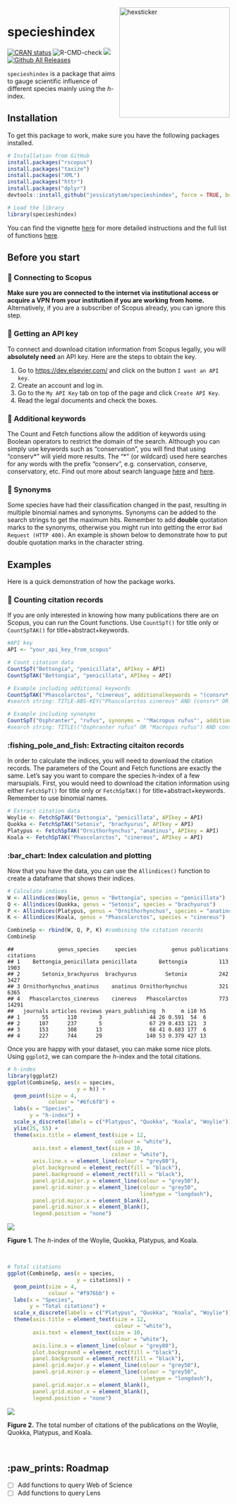 
<img src="README_files/figure-gfm/stickerfile.png" alt="hexsticker" height="250px" align="right" />

# specieshindex

[![CRAN
status](https://www.r-pkg.org/badges/version/specieshindex)](https://CRAN.R-project.org/package=specieshindex)
![R-CMD-check](https://github.com/jessicatytam/specieshindex/workflows/CI/badge.svg)
[![](https://codecov.io/gh/jessicatytam/specieshindex/branch/master/graph/badge.svg)](https://codecov.io/gh/jessicatytam/specieshindex)
[![Github All
Releases](https://img.shields.io/github/downloads/jessicatytam/specieshindex/total.svg)]()

`specieshindex` is a package that aims to gauge scientific influence of
different species mainly using the *h*-index.

## Installation

To get this package to work, make sure you have the following packages
installed.

``` r
# Installation from GitHub
install.packages("rscopus")
install.packages("taxize")
install.packages("XML")
install.packages("httr")
install.packages("dplyr")
devtools::install_github("jessicatytam/specieshindex", force = TRUE, build_vignettes = FALSE)

# Load the library
library(specieshindex)
```

You can find the vignette
[here](https://github.com/jessicatytam/specieshindex/blob/master/vignettes/vignette.pdf)
for more detailed instructions and the full list of functions
[here](https://github.com/jessicatytam/specieshindex/blob/master/specieshindex_0.0.1.pdf).

## Before you start

### :mega: Connecting to Scopus

**Make sure you are connected to the internet via institutional access
or acquire a VPN from your institution if you are working from home.**
Alternatively, if you are a subscriber of Scopus already, you can ignore
this step.

### :key: Getting an API key

To connect and download citation information from Scopus legally, you
will **absolutely need** an API key. Here are the steps to obtain the
key.

1.  Go to
    <a href="https://dev.elsevier.com/" class="uri">https://dev.elsevier.com/</a>
    and click on the button `I want an API key`.
2.  Create an account and log in.
3.  Go to the `My API Key` tab on top of the page and click
    `Create API Key`.
4.  Read the legal documents and check the boxes.

### :dart: Additional keywords

The Count and Fetch functions allow the addition of keywords using
Boolean operators to restrict the domain of the search. Although you can
simply use keywords such as “conservation”, you will find that using
“conserv\*” will yield more results. The “\*” (or wildcard) used here
searches for any words with the prefix “conserv”, e.g. conservation,
conserve, conservatory, etc. Find out more about search language
[here](https://guides.library.illinois.edu/c.php?g=980380&p=7089537) and
[here](http://schema.elsevier.com/dtds/document/bkapi/search/SCOPUSSearchTips.htm).

### :boar: Synonyms

Some species have had their classification changed in the past,
resulting in multiple binomial names and synonyms. Synonyms can be added
to the search strings to get the maximum hits. Remember to add
**double** quotation marks to the synonyms, otherwise you might run into
getting the error `Bad Request (HTTP 400)`. An example is shown below to
demonstrate how to put double quotation marks in the character string.

## Examples

Here is a quick demonstration of how the package works.

### :abacus: Counting citation records

If you are only interested in knowing how many publications there are on
Scopus, you can run the Count functions. Use `CountSpT()` for title only
or `CountSpTAK()` for title+abstract+keywords.

``` r
#API key
API <- "your_api_key_from_scopus"

# Count citation data
CountSpT("Bettongia", "penicillata", APIkey = API)
CountSpTAK("Bettongia", "penicillata", APIkey = API)

# Example including additional keywords
CountSpTAK("Phascolarctos", "cinereus", additionalkeywords = "(consrv* OR protect* OR reintrod* OR restor*)", APIkey = API)
#search string: TITLE-ABS-KEY("Phascolarctos cinereus" AND (consrv* OR protect* OR reintrod* OR restor*))

# Example including synonyms
CountSpT("Osphranter", "rufus", synonyms = '"Macropus rufus"', additionalkeywords = "conserv*", APIkey = API)
#search string: TITLE(("Osphranter rufus" OR "Macropus rufus") AND conserv*)
```

### :fishing\_pole\_and\_fish: Extracting citaiton records

In order to calculate the indices, you will need to download the
citation records. The parameters of the Count and Fetch functions are
exactly the same. Let’s say you want to compare the species h-index of a
few marsupials. First, you would need to download the citation
information using either `FetchSpT()` for title only or `FetchSpTAK()`
for title+abstract+keywords. Remember to use binomial names.

``` r
# Extract citation data
Woylie <- FetchSpTAK("Bettongia", "penicillata", APIkey = API)
Quokka <- FetchSpTAK("Setonix", "brachyurus", APIkey = API)
Platypus <- FetchSpTAK("Ornithorhynchus", "anatinus", APIkey = API)
Koala <- FetchSpTAK("Phascolarctos", "cinereus", APIkey = API)
```

### :bar\_chart: Index calculation and plotting

Now that you have the data, you can use the `Allindices()` function to
create a dataframe that shows their indices.

``` r
# Calculate indices
W <- Allindices(Woylie, genus = "Bettongia", species = "penicillata")
Q <- Allindices(Quokka, genus = "Setonix", species = "brachyurus")
P <- Allindices(Platypus, genus = "Ornithorhynchus", species = "anatinus")
K <- Allindices(Koala, genus = "Phascolarctos", species = "cinereus")

CombineSp <- rbind(W, Q, P, K) #combining the citation records
CombineSp
```

    ##              genus_species     species           genus publications citations
    ## 1    Bettongia_penicillata penicillata       Bettongia          113      1903
    ## 2       Setonix_brachyurus  brachyurus         Setonix          242      3427
    ## 3 Ornithorhynchus_anatinus    anatinus Ornithorhynchus          321      6365
    ## 4   Phascolarctos_cinereus    cinereus   Phascolarctos          773     14291
    ##   journals articles reviews years_publishing  h     m i10 h5
    ## 1       55      110       3               44 26 0.591  54  6
    ## 2      107      237       5               67 29 0.433 121  3
    ## 3      153      308      13               68 41 0.603 177  6
    ## 4      227      744      29              140 53 0.379 427 13

Once you are happy with your dataset, you can make some nice plots.
Using `ggplot2`, we can compare the *h*-index and the total citations.

``` r
# h-index
library(ggplot2)
ggplot(CombineSp, aes(x = species,
                      y = h)) +
  geom_point(size = 4,
             colour = "#6fc6f8") +
  labs(x = "Species",
       y = "h-index") +
  scale_x_discrete(labels = c("Platypus", "Quokka", "Koala", "Woylie")) +
  ylim(25, 55) +
  theme(axis.title = element_text(size = 12,
                                  colour = "white"),
        axis.text = element_text(size = 10,
                                 colour = "white"),
        axis.line.x = element_line(colour = "grey80"),
        plot.background = element_rect(fill = "black"),
        panel.background = element_rect(fill = "black"),
        panel.grid.major.y = element_line(colour = "grey50"),
        panel.grid.minor.y = element_line(colour = "grey50",
                                          linetype = "longdash"),
        panel.grid.major.x = element_blank(),
        panel.grid.minor.x = element_blank(),
        legend.position = "none")
```

<img src="README_files/figure-gfm/unnamed-chunk-6-1.png" style="display: block; margin: auto;" />

**Figure 1.** The *h*-index of the Woylie, Quokka, Platypus, and Koala.

<br/>

``` r
# Total citations
ggplot(CombineSp, aes(x = species,
                      y = citations)) +
  geom_point(size = 4,
             colour = "#f976bb") +
  labs(x = "Species",
       y = "Total citations") +
  scale_x_discrete(labels = c("Platypus", "Quokka", "Koala", "Woylie")) + 
  theme(axis.title = element_text(size = 12,
                                  colour = "white"),
        axis.text = element_text(size = 10,
                                 colour = "white"),
        axis.line.x = element_line(colour = "grey80"),
        plot.background = element_rect(fill = "black"),
        panel.background = element_rect(fill = "black"),
        panel.grid.major.y = element_line(colour = "grey50"),
        panel.grid.minor.y = element_line(colour = "grey50",
                                          linetype = "longdash"),
        panel.grid.major.x = element_blank(),
        panel.grid.minor.x = element_blank(),
        legend.position = "none")
```

<img src="README_files/figure-gfm/unnamed-chunk-7-1.png" style="display: block; margin: auto;" />

**Figure 2.** The total number of citations of the publications on the
Woylie, Quokka, Platypus, and Koala.

<br/>

## :paw\_prints: Roadmap

-   [ ] Add functions to query Web of Science
-   [ ] Add functions to query Lens
